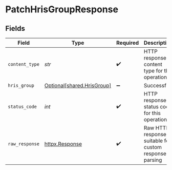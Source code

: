 # PatchHrisGroupResponse


## Fields

| Field                                                          | Type                                                           | Required                                                       | Description                                                    |
| -------------------------------------------------------------- | -------------------------------------------------------------- | -------------------------------------------------------------- | -------------------------------------------------------------- |
| `content_type`                                                 | *str*                                                          | :heavy_check_mark:                                             | HTTP response content type for this operation                  |
| `hris_group`                                                   | [Optional[shared.HrisGroup]](../../models/shared/hrisgroup.md) | :heavy_minus_sign:                                             | Successful                                                     |
| `status_code`                                                  | *int*                                                          | :heavy_check_mark:                                             | HTTP response status code for this operation                   |
| `raw_response`                                                 | [httpx.Response](https://www.python-httpx.org/api/#response)   | :heavy_check_mark:                                             | Raw HTTP response; suitable for custom response parsing        |